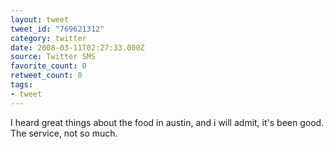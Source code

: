 ```yaml
---
layout: tweet
tweet_id: "769621312"
category: twitter
date: 2008-03-11T02:27:33.000Z
source: Twitter SMS
favorite_count: 0
retweet_count: 0
tags:
- tweet
---
```


I heard great things about the food in austin, and i will admit, it's been good. The service, not so much.
